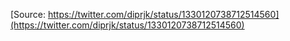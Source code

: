[Source: https://twitter.com/diprjk/status/1330120738712514560](https://twitter.com/diprjk/status/1330120738712514560)